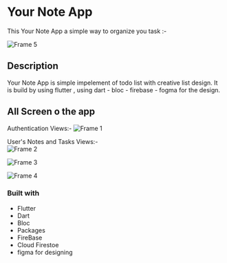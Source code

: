# Your Note App

This Your Note App a simple way to organize you task :-

![Frame 5](https://github.com/EngMohamedAbdelmoneim/Your-Note-App/assets/158245855/93c4468d-ccbd-4066-b1c4-d3387f9f672f)

## Description

Your Note App is simple impelement of todo list with creative list design.
It is build by using flutter , using dart - bloc - firebase - fogma for the design.

## All Screen o the app

Authentication Views:-
![Frame 1](https://github.com/EngMohamedAbdelmoneim/Your-Note-App/assets/158245855/81d36b76-36a1-4aab-ad91-4faf7ca5c60a)

User's Notes and Tasks Views:-  
![Frame 2](https://github.com/EngMohamedAbdelmoneim/Your-Note-App/assets/158245855/9b95b004-b296-4691-9688-53751b9a3a81)

![Frame 3](https://github.com/EngMohamedAbdelmoneim/Your-Note-App/assets/158245855/8611f550-79fa-4cfd-936f-ba3f1d323b2e)

![Frame 4](https://github.com/EngMohamedAbdelmoneim/Your-Note-App/assets/158245855/7b7a989f-75a2-45b8-8976-101463b116f1)

### Built with

- Flutter
- Dart
- Bloc
- Packages
- FireBase
- Cloud Firestoe
- figma for designing
